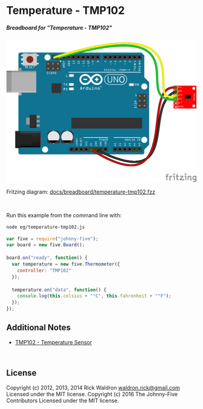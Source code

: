 <!--remove-start-->

# Temperature - TMP102

<!--remove-end-->






##### Breadboard for "Temperature - TMP102"



![docs/breadboard/temperature-tmp102.png](breadboard/temperature-tmp102.png)<br>

Fritzing diagram: [docs/breadboard/temperature-tmp102.fzz](breadboard/temperature-tmp102.fzz)

&nbsp;




Run this example from the command line with:
```bash
node eg/temperature-tmp102.js
```


```javascript
var five = require("johnny-five");
var board = new five.Board();

board.on("ready", function() {
  var temperature = new five.Thermometer({
    controller: "TMP102"
  });

  temperature.on("data", function() {
    console.log(this.celsius + "°C", this.fahrenheit + "°F");
  });
});


```








## Additional Notes
- [TMP102 - Temperature Sensor](https://www.sparkfun.com/products/11931)

&nbsp;

<!--remove-start-->

## License
Copyright (c) 2012, 2013, 2014 Rick Waldron <waldron.rick@gmail.com>
Licensed under the MIT license.
Copyright (c) 2016 The Johnny-Five Contributors
Licensed under the MIT license.

<!--remove-end-->
